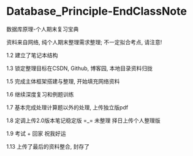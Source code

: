 # Database_Principle-EndClassNote
数据库原理-个人期末复习宝典

资料来自网络, 纯个人期末整理需求整理; 不一定拟合考点, 请注意!

1.2	建立了笔记本结构

1.3	锁定整理目标在CSDN, Github, 博客园, 本地目录资料归拢

1.5 完成主体框架搭建与整理, 开始填充网络资料

1.6 继续深度复习和例题训练

1.7	基本完成处理计算题以外的处理, 上传独立版pdf

1.8 定调上传2.0版本笔记稳定版 =_= 未整理
    择日上传个人整理版

1.9 考试 + 回家 祝我好运

1.13 上传了最后的资料整合, 封存了

